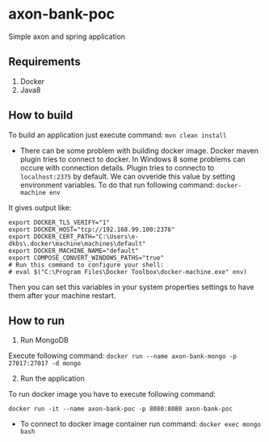 # axon-bank-poc
Simple axon and spring application

## Requirements
1. Docker 
2. Java8

## How to build
To build an application just execute command: `mvn clean install`
* There can be some problem with building docker image. Docker maven plugin tries to connect to docker. In Windows 8 some problems can occure with connection details. 
Plugin tries to connecto to `localhost:2375` by default. We can ovveride this value by setting environment variables. To do that run following command:
`docker-machine env`

It gives output like:
```
export DOCKER_TLS_VERIFY="1"
export DOCKER_HOST="tcp://192.168.99.100:2376"
export DOCKER_CERT_PATH="C:\Users\e-dkbs\.docker\machine\machines\default"
export DOCKER_MACHINE_NAME="default"
export COMPOSE_CONVERT_WINDOWS_PATHS="true"
# Run this command to configure your shell:
# eval $("C:\Program Files\Docker Toolbox\docker-machine.exe" env)
```
Then you can set this variables in your system properties settings to have them after your machine restart.

## How to run
1. Run MongoDB

Execute following command: `docker run --name axon-bank-mongo -p 27017:27017 -d mongo`

2. Run the application

To run docker image you have to execute following command: 

`docker run -it --name axon-bank-poc -p 8080:8080 axon-bank-poc`

* To connect to docker image container run command: `docker exec mongo bash`